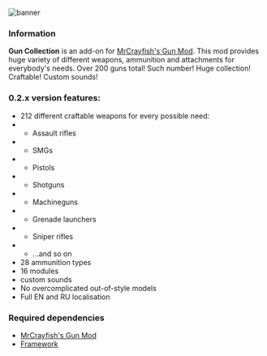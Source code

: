 ![banner](https://i.postimg.cc/c4yGpRkc/Gun-Collection-logo.png)

### Information
**Gun Collection** is an add-on for [MrCrayfish's Gun Mod](https://www.curseforge.com/minecraft/mc-mods/mrcrayfishs-gun-mod).
This mod provides huge variety of different weapons, ammunition and attachments for everybody's needs. Over 200 guns total! Such number! Huge collection! Craftable! Custom sounds!

### 0.2.x version features:
- 212 different craftable weapons for every possible need:
- - Assault rifles
- - SMGs
- - Pistols
- - Shotguns
- - Machineguns
- - Grenade launchers
- - Sniper rifles
- - ...and so on
- 28 ammunition types
- 16 modules
- custom sounds
- No overcomplicated out-of-style models
- Full EN and RU localisation

### Required dependencies
* [MrCrayfish's Gun Mod](https://www.curseforge.com/minecraft/mc-mods/mrcrayfishs-gun-mod)
* [Framework](https://www.curseforge.com/minecraft/mc-mods/framework) 


